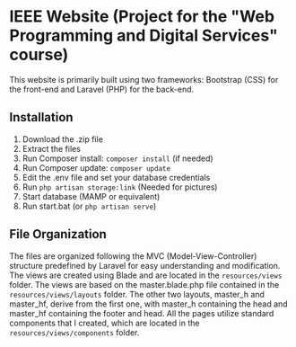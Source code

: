 # IEEE Website (Project for the "Web Programming and Digital Services" course)

This website is primarily built using two frameworks: Bootstrap (CSS) for the front-end and Laravel (PHP) for the back-end.

## Installation

1. Download the .zip file
2. Extract the files
3. Run Composer install: `composer install` (if needed)
4. Run Composer update: `composer update`
5. Edit the .env file and set your database credentials
6. Run `php artisan storage:link` (Needed for pictures)
7. Start database (MAMP or equivalent)
8. Run start.bat (or `php artisan serve`)

## File Organization

The files are organized following the MVC (Model-View-Controller) structure predefined by Laravel for easy understanding and modification. The views are created using Blade and are located in the `resources/views` folder. The views are based on the master.blade.php file contained in the `resources/views/layouts` folder. The other two layouts, master_h and master_hf, derive from the first one, with master_h containing the head and master_hf containing the footer and head. All the pages utilize standard components that I created, which are located in the `resources/views/components` folder.
